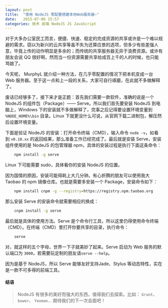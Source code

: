 ```yaml
---
layout: post
title:  "使用 NodeJS 零配置搭建本地Web服务器~"
date:   2015-07-06 15:57
categories: 技术 前端 NodeJS JS JavaScript
---
```


对于大多办公室民工而言，便捷、快速、稳定的完成资源的共享或许是一个难以规避的需求。窃以为新兴的云共享等虽不失为还算应景的选项，但多少有些差强人意，毕竟上传的动作明显是多余的；而传统的共享服务器无异于浪费资源。或许有朋友会说 QQ 很好啊，然而当一份资源需要共享给成百上千的人的时候，也只能骂娘了。

今天呢， MurphyL 就介绍一种方法，在几乎零配置的情况下把本机变成一台 Web 服务器。至于这一点和上一段的关系，大家可自行琢磨，在此就不多做解释了。

废话已经够多了，接下来才是正题：首先我们需要一款软件，准确的说是一个 NodeJS 的组件包（Package）—— Serve。所以我们首先要安装 NodeJS 到电脑上，Windows 下的安装就不多做解释了，完事之后记得要设置环境变量到 `%NODE_HOME%\bin` 目录。Linux 下就更没什么可说，从官网下载二进制包，解压然后设置环境变量。

下面是验证 NodeJS 的安装：打开命令终端（CMD），输入命令 `node -v`，如看到 `v0.10.xx` 的返回结果，那么准备工作已经完成了。最后就是安装 Serve，安装组件使用的是 NodeJS 的包管理器 npm，具体的安装过程是执行下面这条命令：

```bash
    npm install -g serve
```

Linux 下可能需要 sudo，具体看你的安装 NodeJS 的位置。

因为国情的原因，安装可能得耗上大几分钟。有心折腾的朋友可以使用我大 Taobao 的 npm 镜像仓库。也就是需要多安装一个 Package，安装命令如下：

```bash
    npm install cnpm -g --registry=https://registry.npm.taobao.org
```

那么安装 Serve 的安装命令就需要相应的换成：

```bash
    cnpm install -g serve
```

最后就是具体的使用方法。Serve 是个命令行工具，所以这里仍得使用命令终端（CMD）。在终端（CMD）里打开你要共享的目录，执行命令：

```bash
    serve
```

对，就这样的五个字母，世界一下子就美妙了起来。Serve 启动为 Web 服务的默认端口为 `3000`，若需要玩定制的朋友请`serve --help`。

因为是基于 NodeJS，所以 Serve 能够友好支持Jade、Stylus 等动态特性，实在是一款不可多得的前端工具。

#### 结语

> NodeJS 有很多的美好而强大的东西，值得我们去探索。比如：  `Grunt`、  `bower`、  `Yeoman`... 期待我们的下一次会面吧！


